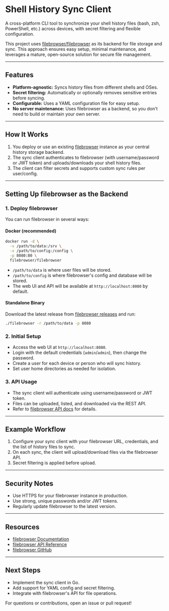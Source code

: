 # Shell History Sync Client

A cross-platform CLI tool to synchronize your shell history files (bash, zsh, PowerShell, etc.) across devices, with secret filtering and flexible configuration.

This project uses [filebrowser/filebrowser](https://github.com/filebrowser/filebrowser) as its backend for file storage and sync. This approach ensures easy setup, minimal maintenance, and leverages a mature, open-source solution for secure file management.

---

## Features

- **Platform-agnostic:** Syncs history files from different shells and OSes.
- **Secret filtering:** Automatically or optionally removes sensitive entries before syncing.
- **Configurable:** Uses a YAML configuration file for easy setup.
- **No server maintenance:** Uses filebrowser as a backend, so you don't need to build or maintain your own server.

---

## How It Works

1. You deploy or use an existing [filebrowser](https://github.com/filebrowser/filebrowser) instance as your central history storage backend.
2. The sync client authenticates to filebrowser (with username/password or JWT token) and uploads/downloads your shell history files.
3. The client can filter secrets and supports custom sync rules per user/config.

---

## Setting Up filebrowser as the Backend

### 1. Deploy filebrowser

You can run filebrowser in several ways:

#### Docker (recommended)

```bash
docker run -d \
  -v /path/to/data:/srv \
  -v /path/to/config:/config \
  -p 8080:80 \
  filebrowser/filebrowser
```
- `/path/to/data` is where user files will be stored.
- `/path/to/config` is where filebrowser's config and database will be stored.
- The web UI and API will be available at `http://localhost:8080` by default.

#### Standalone Binary

Download the latest release from [filebrowser releases](https://github.com/filebrowser/filebrowser/releases) and run:

```bash
./filebrowser -r /path/to/data -p 8080
```

### 2. Initial Setup

- Access the web UI at `http://localhost:8080`.
- Login with the default credentials (`admin`/`admin`), then change the password.
- Create a user for each device or person who will sync history.
- Set user home directories as needed for isolation.

### 3. API Usage

- The sync client will authenticate using username/password or JWT token.
- Files can be uploaded, listed, and downloaded via the REST API.
- Refer to [filebrowser API docs](https://filebrowser.org/api) for details.

---

## Example Workflow

1. Configure your sync client with your filebrowser URL, credentials, and the list of history files to sync.
2. On each sync, the client will upload/download files via the filebrowser API.
3. Secret filtering is applied before upload.

---

## Security Notes

- Use HTTPS for your filebrowser instance in production.
- Use strong, unique passwords and/or JWT tokens.
- Regularly update filebrowser to the latest version.

---

## Resources

- [filebrowser Documentation](https://filebrowser.org/)
- [filebrowser API Reference](https://filebrowser.org/api)
- [filebrowser GitHub](https://github.com/filebrowser/filebrowser)

---

## Next Steps

- Implement the sync client in Go.
- Add support for YAML config and secret filtering.
- Integrate with filebrowser's API for file operations.

For questions or contributions, open an issue or pull request!
